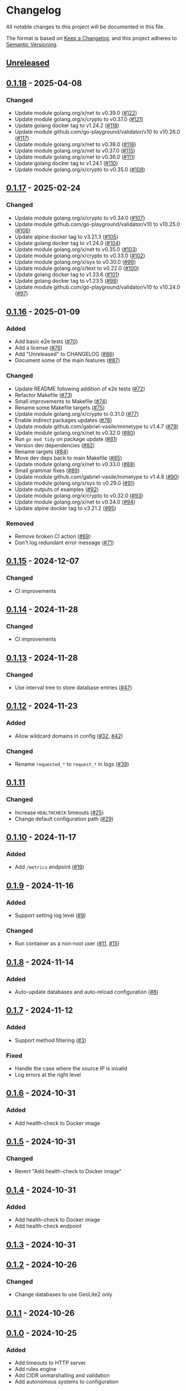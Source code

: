 # Changelog

All notable changes to this project will be documented in this file.

The format is based on [Keep a Changelog](https://keepachangelog.com/en/1.1.0/),
and this project adheres to [Semantic Versioning](https://semver.org/spec/v2.0.0.html).

## [Unreleased]

## [0.1.18] - 2025-04-08

### Changed

- Update module golang.org/x/net to v0.39.0 ([#122](https://github.com/danroc/geoblock/pull/122))
- Update module golang.org/x/crypto to v0.37.0 ([#121](https://github.com/danroc/geoblock/pull/121))
- Update golang docker tag to v1.24.2 ([#118](https://github.com/danroc/geoblock/pull/118))
- Update module github.com/go-playground/validator/v10 to v10.26.0 ([#117](https://github.com/danroc/geoblock/pull/117))
- Update module golang.org/x/net to v0.38.0 ([#116](https://github.com/danroc/geoblock/pull/116))
- Update module golang.org/x/net to v0.37.0 ([#115](https://github.com/danroc/geoblock/pull/115))
- Update module golang.org/x/net to v0.36.0 ([#111](https://github.com/danroc/geoblock/pull/111))
- Update golang docker tag to v1.24.1 ([#110](https://github.com/danroc/geoblock/pull/110))
- Update module golang.org/x/crypto to v0.35.0 ([#108](https://github.com/danroc/geoblock/pull/108))

## [0.1.17] - 2025-02-24

### Changed

- Update module golang.org/x/crypto to v0.34.0 ([#107](https://github.com/danroc/geoblock/pull/107))
- Update module github.com/go-playground/validator/v10 to v10.25.0 ([#106](https://github.com/danroc/geoblock/pull/106))
- Update alpine docker tag to v3.21.3 ([#105](https://github.com/danroc/geoblock/pull/105))
- Update golang docker tag to v1.24.0 ([#104](https://github.com/danroc/geoblock/pull/104))
- Update module golang.org/x/net to v0.35.0 ([#103](https://github.com/danroc/geoblock/pull/103))
- Update module golang.org/x/crypto to v0.33.0 ([#102](https://github.com/danroc/geoblock/pull/102))
- Update module golang.org/x/sys to v0.30.0 ([#99](https://github.com/danroc/geoblock/pull/99))
- Update module golang.org/x/text to v0.22.0 ([#100](https://github.com/danroc/geoblock/pull/100))
- Update golang docker tag to v1.23.6 ([#101](https://github.com/danroc/geoblock/pull/101))
- Update golang docker tag to v1.23.5 ([#98](https://github.com/danroc/geoblock/pull/98))
- Update module github.com/go-playground/validator/v10 to v10.24.0 ([#97](https://github.com/danroc/geoblock/pull/97))

## [0.1.16] - 2025-01-09

### Added

- Add basic e2e tests ([#70](https://github.com/danroc/geoblock/pull/70))
- Add a license ([#76](https://github.com/danroc/geoblock/pull/76))
- Add "Unreleased" to CHANGELOG ([#86](https://github.com/danroc/geoblock/pull/86))
- Document some of the main features ([#87](https://github.com/danroc/geoblock/pull/87))

### Changed

- Update README following addition of e2e tests ([#72](https://github.com/danroc/geoblock/pull/72))
- Refactor Makefile ([#73](https://github.com/danroc/geoblock/pull/73))
- Small improvements to Makefile ([#74](https://github.com/danroc/geoblock/pull/74))
- Rename some Makefile targets ([#75](https://github.com/danroc/geoblock/pull/75))
- Update module golang.org/x/crypto to 0.31.0 ([#77](https://github.com/danroc/geoblock/pull/77))
- Enable indirect packages updates ([#78](https://github.com/danroc/geoblock/pull/78))
- Update module github.com/gabriel-vasile/mimetype to v1.4.7 ([#79](https://github.com/danroc/geoblock/pull/79))
- Update module golang.org/x/net to v0.32.0 ([#80](https://github.com/danroc/geoblock/pull/80))
- Run `go mod tidy` on package update ([#81](https://github.com/danroc/geoblock/pull/81))
- Version dev dependencies ([#82](https://github.com/danroc/geoblock/pull/82))
- Rename targets ([#84](https://github.com/danroc/geoblock/pull/84))
- Move dev deps back to main Makefile ([#85](https://github.com/danroc/geoblock/pull/85))
- Update module golang.org/x/net to v0.33.0 ([#88](https://github.com/danroc/geoblock/pull/88))
- Small grammar fixes ([#89](https://github.com/danroc/geoblock/pull/89))
- Update module github.com/gabriel-vasile/mimetype to v1.4.8 ([#90](https://github.com/danroc/geoblock/pull/90))
- Update module golang.org/x/sys to v0.29.0 ([#91](https://github.com/danroc/geoblock/pull/91))
- Update outputs of examples ([#92](https://github.com/danroc/geoblock/pull/92))
- Update module golang.org/x/crypto to v0.32.0 ([#93](https://github.com/danroc/geoblock/pull/93))
- Update module golang.org/x/net to v0.34.0 ([#94](https://github.com/danroc/geoblock/pull/94))
- Update alpine docker tag to v3.21.2 ([#95](https://github.com/danroc/geoblock/pull/95))

### Removed

- Remove broken CI action ([#69](https://github.com/danroc/geoblock/pull/69))
- Don't log redundant error message ([#71](https://github.com/danroc/geoblock/pull/71))

## [0.1.15] - 2024-12-07

### Changed

- CI improvements

## [0.1.14] - 2024-11-28

### Changed

- CI improvements

## [0.1.13] - 2024-11-28

### Changed

- Use interval tree to store database entries ([#47](https://github.com/danroc/geoblock/pull/47))

## [0.1.12] - 2024-11-23

### Added

- Allow wildcard domains in config ([#32](https://github.com/danroc/geoblock/pull/32), [#42](https://github.com/danroc/geoblock/pull/42))

### Changed

- Rename `requested_*` to `request_*` in logs ([#39](https://github.com/danroc/geoblock/pull/39))

## [0.1.11]

### Changed

- Increase `HEALTHCHECK` timeouts ([#25](https://github.com/danroc/geoblock/pull/25))
- Change default configuration path ([#29](https://github.com/danroc/geoblock/pull/29))

## [0.1.10] - 2024-11-17

### Added

- Add `/metrics` endpoint ([#19](https://github.com/danroc/geoblock/pull/19))

## [0.1.9] - 2024-11-16

### Added

- Support setting log level ([#9](https://github.com/danroc/geoblock/pull/9))

### Changed

- Run container as a non-root user ([#11](https://github.com/danroc/geoblock/pull/11), [#15](https://github.com/danroc/geoblock/pull/15))

## [0.1.8] - 2024-11-14

### Added

- Auto-update databases and auto-reload configuration ([#8](https://github.com/danroc/geoblock/pull/8))

## [0.1.7] - 2024-11-12

### Added

- Support method filtering ([#3](https://github.com/danroc/geoblock/pull/3))

### Fixed

- Handle the case where the source IP is invalid
- Log errors at the right level

## [0.1.6] - 2024-10-31

### Added

- Add health-check to Docker image

## [0.1.5] - 2024-10-31

### Changed

- Revert "Add health-check to Docker image"

## [0.1.4] - 2024-10-31

### Added

- Add health-check to Docker image
- Add health-check endpoint

## [0.1.3] - 2024-10-31

## [0.1.2] - 2024-10-26

### Changed

- Change databases to use GeoLite2 only

## [0.1.1] - 2024-10-26

## [0.1.0] - 2024-10-25

### Added

- Add timeouts to HTTP server
- Add rules engine
- Add CIDR unmarshalling and validation
- Add autonomous systems to configuration

[Unreleased]: https://github.com/danroc/geoblock/compare/v0.1.18...HEAD
[0.1.18]: https://github.com/danroc/geoblock/compare/v0.1.17...v0.1.18
[0.1.17]: https://github.com/danroc/geoblock/compare/v0.1.16...v0.1.17
[0.1.16]: https://github.com/danroc/geoblock/compare/v0.1.15...v0.1.16
[0.1.15]: https://github.com/danroc/geoblock/compare/v0.1.14...v0.1.15
[0.1.14]: https://github.com/danroc/geoblock/compare/v0.1.13...v0.1.14
[0.1.13]: https://github.com/danroc/geoblock/compare/v0.1.12...v0.1.13
[0.1.12]: https://github.com/danroc/geoblock/compare/v0.1.11...v0.1.12
[0.1.11]: https://github.com/danroc/geoblock/compare/v0.1.10...v0.1.11
[0.1.10]: https://github.com/danroc/geoblock/compare/v0.1.9...v0.1.10
[0.1.9]: https://github.com/danroc/geoblock/compare/v0.1.8...v0.1.9
[0.1.8]: https://github.com/danroc/geoblock/compare/v0.1.7...v0.1.8
[0.1.7]: https://github.com/danroc/geoblock/compare/v0.1.6...v0.1.7
[0.1.6]: https://github.com/danroc/geoblock/compare/v0.1.5...v0.1.6
[0.1.5]: https://github.com/danroc/geoblock/compare/v0.1.4...v0.1.5
[0.1.4]: https://github.com/danroc/geoblock/compare/v0.1.3...v0.1.4
[0.1.3]: https://github.com/danroc/geoblock/compare/v0.1.2...v0.1.3
[0.1.2]: https://github.com/danroc/geoblock/compare/v0.1.1...v0.1.2
[0.1.1]: https://github.com/danroc/geoblock/compare/v0.1.0...v0.1.1
[0.1.0]: https://github.com/danroc/geoblock/releases/tag/v0.1.0
